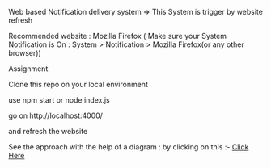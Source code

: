 Web based Notification delivery system
=> This System is trigger by website refresh

Recommended website : Mozilla Firefox ( Make sure your System Notification is On : System > Notification > Mozilla Firefox(or any other browser))

Assignment

Clone this repo on your local environment

use npm start or node index.js

go on http://localhost:4000/

and refresh the website

See the approach with the help of a diagram : by clicking on this :-
<a href = "https://github.com/Abhishek-Gupta-1/assignment-Notification-delivery-system-Cosmofeed/blob/master/diagram.jpg"> Click Here</a>
